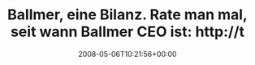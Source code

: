 ---
retweeted: false
source: <a href="http://twitter.com" rel="nofollow">Twitter Web Client</a>
entities:
  hashtags: []
  symbols: []
  user_mentions: []
  urls: []
display_text_range:
- '0'
- '87'
favorite_count: '0'
id_str: '804560435'
truncated: false
retweet_count: '0'
id: '804560435'
created_at: Tue May 06 10:21:56 +0000 2008
favorited: false
full_text: 'Ballmer, eine Bilanz. Rate man mal, seit wann Ballmer CEO ist: http://tinyurl.com/4l8wk'
lang: de
tags:
- pesos/twitter
date: '2008-05-06T10:21:56+00:00'
src: https://twitter.com/bascht/status/804560435
original_url: https://twitter.com/bascht/status/804560435
type: twitter_tweet
text: 'Ballmer, eine Bilanz. Rate man mal, seit wann Ballmer CEO ist: http://tinyurl.com/4l8wk'
title: 'Ballmer, eine Bilanz. Rate man mal, seit wann Ballmer CEO ist: http://t'

---